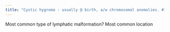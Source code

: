 ```yaml
---
title: "Cystic hygroma - usually @ birth, a/w chromosomal anomalies. #1 location @ posterior triangle"
---
```

Most common type of lymphatic malformation? Most common location

